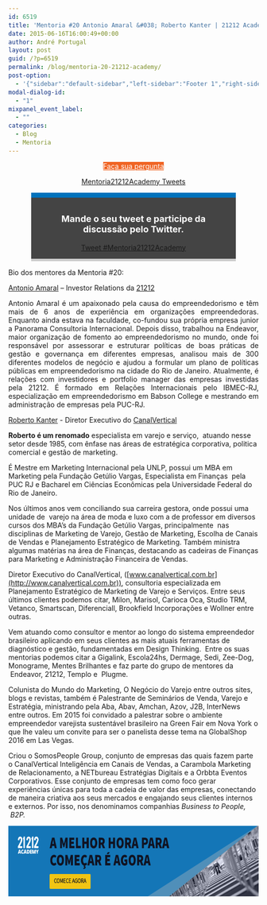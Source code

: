```yaml
---
id: 6519
title: 'Mentoria #20 Antonio Amaral &#038; Roberto Kanter | 21212 Academy'
date: 2015-06-16T16:00:49+00:00
author: André Portugal
layout: post
guid: /?p=6519
permalink: /blog/mentoria-20-21212-academy/
post-option:
  - '{"sidebar":"default-sidebar","left-sidebar":"Footer 1","right-sidebar":"Footer 1","page-title":"","page-caption":""}'
modal-dialog-id:
  - "1"
mixpanel_event_label:
  - ""
categories:
  - Blog
  - Mentoria
---
```

<p style="text-align: center;">
  <a class="gdlr-button medium" href="/mentoria-academy/" target="_self"  style="color:#ffffff; background-color:#f06423; "  >Faça sua pergunta</a>
</p>

<p style="text-align: center;">
</p>

<p style="text-align: center;">
  <a class="twitter-timeline" href="https://twitter.com/hashtag/Mentoria21212Academy" data-widget-id="560158493144260608" data-chrome="nofooter noborders transparent">Mentoria21212Academy Tweets</a>
</p>

<div class="tweet-container" style="width: 76%; margin: auto; padding: 1em; background: #444444; border-top: 10px solid #0072bc; border-bottom: 5px solid #cccccc; margin-bottom: 1em;">
  <div class="tweet-description">
    <p style="font-size: 18px; text-align: center; color: #ffffff!important;">
      <strong>Mande o seu tweet e participe da discussão pelo Twitter.</strong>
    </p>
  </div>

  <div class="tweet-button" style="text-align: center;">
    <a class="twitter-hashtag-button" href="https://twitter.com/intent/tweet?original_referer=http%3A%2F%2Facademy.21212.com%2Fblog%2Fmentoria-20-21212-academy%2F%3Fpreview%3Dtrue%26preview_id%3D4700%26preview_nonce%3Dc423cca8bc%26post_format%3Dstandard&text=%23Mentoria21212Academy&tw_p=tweetbutton&url=http%3A%2F%2Fbit.ly%2FMentoria20" data-size="large"> Tweet #Mentoria21212Academy</a>
  </div>
</div>

<p style="text-align: justify;">
  Bio dos mentores da Mentoria #20:
</p>

<p style="text-align: justify;">
  <a href="https://br.linkedin.com/pub/antonio-amaral/23/590/877" target="_blank">Antonio Amaral</a> &#8211; Investor Relations da <a href="http://21212.com/">21212</a>
</p>

<p style="text-align: justify;">
  Antonio Amaral é um apaixonado pela causa do empreendedorismo e têm mais de 6 anos de experiência em organizações empreendedoras. Enquanto ainda estava na faculdade, co-fundou sua própria empresa junior a Panorama Consultoria Internacional. Depois disso, trabalhou na Endeavor, maior organização de fomento ao empreendedorismo no mundo, onde foi responsável por assessorar e estruturar políticas de boas práticas de gestão e governança em diferentes empresas, analisou mais de 300 diferentes modelos de negócio e ajudou a formular um plano de políticas públicas em empreendedorismo na cidade do Rio de Janeiro. Atualmente, é relações com investidores e portfolio manager das empresas investidas pela 21212. É formado em Relações Internacionais pelo IBMEC-RJ, especialização em empreendedorismo em Babson College e mestrando em administração de empresas pela PUC-RJ.
</p>

<p style="text-align: justify;">
  <a href="https://www.linkedin.com/pub/roberto-kanter/b/288/a74" target="_blank">Roberto Kanter</a> - Diretor Executivo do <a href="http://www.canalvertical.com.br" target="_blank">CanalVertical</a>
</p>

**Roberto é um renomado** especialista em varejo e serviço,  atuando nesse setor desde 1985, com ênfase nas áreas de estratégica corporativa, politica comercial e gestão de marketing.

É Mestre em Marketing Internacional pela UNLP, possui um MBA em Marketing pela Fundação Getúlio Vargas, Especialista em Finanças  pela PUC RJ e Bacharel em Ciências Econômicas pela Universidade Federal do Rio de Janeiro.

Nos últimos anos vem conciliando sua carreira gestora, onde possui uma unidade de  varejo na área de moda e luxo com a de professor em diversos cursos dos MBA&#8217;s da Fundação Getúlio Vargas, principalmente  nas disciplinas de Marketing de Varejo, Gestão de Marketing, Escolha de Canais de Vendas e Planejamento Estratégico de Marketing. Também ministra algumas matérias na área de Finanças, destacando as cadeiras de Finanças para Marketing e Administração Financeira de Vendas.

Diretor Executivo do CanalVertical, ([www.canalvertical.com.br](http://www.canalvertical.com.br)), consultoria especializada em Planejamento Estratégico de Marketing de Varejo e Serviços. Entre seus últimos clientes podemos citar, Milon, Marisol, Carioca Oca, Studio TRM, Vetanco, Smartscan, Diferenciall, Brookfield Incorporações e Wollner entre outras.

Vem atuando como consultor e mentor ao longo do sistema empreendedor brasileiro aplicando em seus clientes as mais atuais ferramentas de diagnóstico e gestão, fundamentadas em Design Thinking.  Entre os suas mentorias podemos citar a Gigalink, Escola24hs, Dermage, Sedi, Zee-Dog, Monograme, Mentes Brilhantes e faz parte do grupo de mentores da  Endeavor, 21212, Templo e  Plugme.

Colunista do Mundo do Marketing, O Negócio do Varejo entre outros sites, blogs e revistas, também é Palestrante de Seminários de Venda, Varejo e Estratégia, ministrando pela Aba, Abav, Amchan, Azov, J2B, InterNews entre outros. Em 2015 foi convidado a palestrar sobre o ambiente empreendedor varejista sustentável brasileiro na Green Fair em Nova York o que lhe valeu um convite para ser o panelista desse tema na GlobalShop 2016 em Las Vegas.

Criou o SomosPeople Group, conjunto de empresas das quais fazem parte o CanalVertical Inteligência em Canais de Vendas, a Carambola Marketing de Relacionamento, a NETbureau Estratégias Digitais e a Orbbta Eventos Corporativos. Esse conjunto de empresas tem como foco gerar experiências únicas para toda a cadeia de valor das empresas, conectando de maneira criativa aos seus mercados e engajando seus clientes internos e externos. Por isso, nos denominamos companhias _Business to People,  B2P._

[<img class=" size-full wp-image-6092 aligncenter" src="/wp-content/uploads/2015/05/comece_agora.png" alt="trello" width="679" height="142" />](/?register=/)